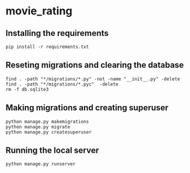 # movie_rating
## Installing the requirements
```shell
pip install -r requirements.txt
```

## Reseting migrations and clearing the database
```shell
find . -path "*/migrations/*.py" -not -name "__init__.py" -delete
find . -path "*/migrations/*.pyc"  -delete
rm -f db.sqlite3
```

## Making migrations and creating superuser
```shell
python manage.py makemigrations
python manage.py migrate
python manage.py createsuperuser
```

## Running the local server
```shell
python manage.py runserver
```
